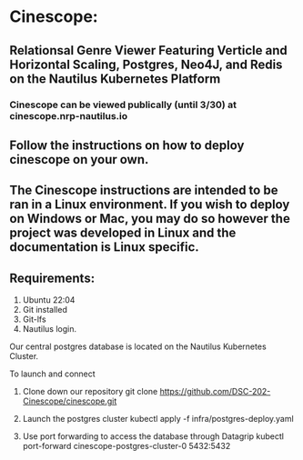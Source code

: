 # Cinescope: 
## Relationsal Genre Viewer Featuring Verticle and Horizontal Scaling, Postgres, Neo4J, and Redis on the Nautilus Kubernetes Platform
### Cinescope can be viewed publically (until 3/30) at cinescope.nrp-nautilus.io

## Follow the instructions on how to deploy cinescope on your own. 
## The Cinescope instructions are intended to be ran in a Linux environment. If you wish to deploy on Windows or Mac, you may do so however the project was developed in Linux and the documentation is Linux specific. 

## Requirements:
1)  Ubuntu 22:04
2)  Git installed
3)  Git-lfs
4)  Nautilus login.

Our central postgres database is located on the Nautilus Kubernetes Cluster.

To launch and connect
1) Clone down our repository
git clone https://github.com/DSC-202-Cinescope/cinescope.git

2) Launch the postgres cluster
kubectl apply -f infra/postgres-deploy.yaml

3) Use port forwarding to access the database through Datagrip
kubectl port-forward cinescope-postgres-cluster-0 5432:5432 

